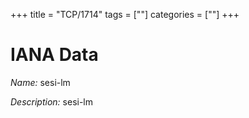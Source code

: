 +++
title = "TCP/1714"
tags = [""]
categories = [""]
+++

# IANA Data

_Name:_ sesi-lm

_Description:_ sesi-lm

